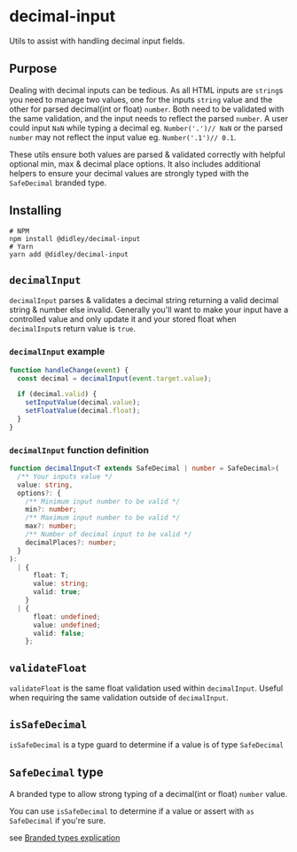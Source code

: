 # decimal-input

Utils to assist with handling decimal input fields.

## Purpose

Dealing with decimal inputs can be tedious. As all HTML inputs are `string`s you need to manage two values, one for the inputs `string` value and the other for parsed decimal(int or float) `number`. Both need to be validated with the same validation, and the input needs to reflect the parsed `number`. A user could input `NaN` while typing a decimal eg. `Number('.')// NaN` or the parsed `number` may not reflect the input value eg. `Number('.1')// 0.1`.

These utils ensure both values are parsed & validated correctly with helpful optional min, max & decimal place options. It also includes additional helpers to ensure your decimal values are strongly typed with the `SafeDecimal` branded type.

## Installing

```shell
# NPM
npm install @didley/decimal-input
# Yarn
yarn add @didley/decimal-input
```

## `decimalInput`

`decimalInput` parses & validates a decimal string returning a valid decimal string & number else invalid. Generally you'll want to make your input have a controlled value and only update it and your stored float when `decimalInput`s return value is `true`.

### `decimalInput` example

```ts
function handleChange(event) {
  const decimal = decimalInput(event.target.value);

  if (decimal.valid) {
    setInputValue(decimal.value);
    setFloatValue(decimal.float);
  }
}
```

### `decimalInput` function definition

```ts
function decimalInput<T extends SafeDecimal | number = SafeDecimal>(
  /** Your inputs value */
  value: string,
  options?: {
    /** Minimum input number to be valid */
    min?: number;
    /** Maximum input number to be valid */
    max?: number;
    /** Number of decimal input to be valid */
    decimalPlaces?: number;
  }
):
  | {
      float: T;
      value: string;
      valid: true;
    }
  | {
      float: undefined;
      value: undefined;
      valid: false;
    };
```

## `validateFloat`

`validateFloat` is the same float validation used within `decimalInput`. Useful when requiring the same validation outside of `decimalInput`.

## `isSafeDecimal`

`isSafeDecimal` is a type guard to determine if a value is of type `SafeDecimal`

## `SafeDecimal` type

A branded type to allow strong typing of a decimal(int or float) `number` value.

You can use `isSafeDecimal` to determine if a value or assert with `as SafeDecimal` if you're sure.

see [Branded types explication](https://egghead.io/blog/using-branded-types-in-typescript)
